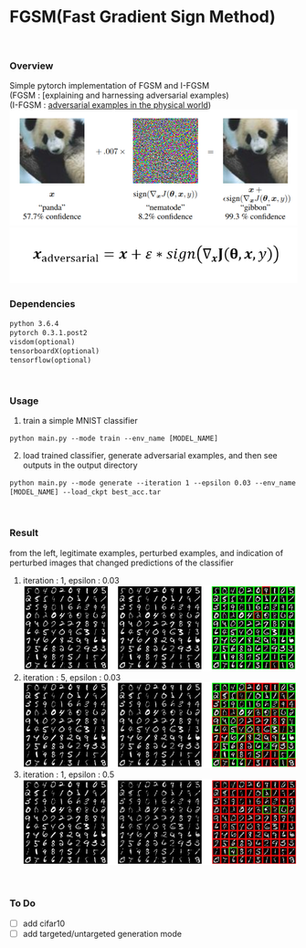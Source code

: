 # FGSM(Fast Gradient Sign Method)
<br>

### Overview 
Simple pytorch implementation of FGSM and I-FGSM  
(FGSM : [explaining and harnessing adversarial examples)  
(I-FGSM : [adversarial examples in the physical world])  
![Figure0](misc/fig0.PNG)
![FGSM](misc/FGSM.PNG)
<br>

### Dependencies
```
python 3.6.4
pytorch 0.3.1.post2
visdom(optional)
tensorboardX(optional)
tensorflow(optional)
```
<br>

### Usage
1. train a simple MNIST classifier
```
python main.py --mode train --env_name [MODEL_NAME]
```
2. load trained classifier, generate adversarial examples, and then see outputs in the output directory
```
python main.py --mode generate --iteration 1 --epsilon 0.03 --env_name [MODEL_NAME] --load_ckpt best_acc.tar
```
<br>

### Result
from the left, legitimate examples, perturbed examples, and indication of perturbed images that changed predictions of the classifier

1. iteration : 1, epsilon : 0.03
![Figure1](misc/fig1.PNG)
2. iteration : 5, epsilon : 0.03
![Figure2](misc/fig2.PNG)
1. iteration : 1, epsilon : 0.5
![Figure3](misc/fig3.PNG)
<br>

### To Do
- [ ] add cifar10
- [ ] add targeted/untargeted generation mode

[explaining and harnessing adversarial examples]: https://arxiv.org/abs/1412.6572
[adversarial examples in the physical world]: http://arxiv.org/abs/1607.02533
